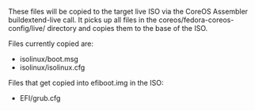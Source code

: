 These files will be copied to the target live ISO
via the CoreOS Assembler buildextend-live call. It
picks up all files in the coreos/fedora-coreos-config/live/
directory and copies them to the base of the ISO.

Files currently copied are:

- isolinux/boot.msg
- isolinux/isolinux.cfg

Files that get copied into efiboot.img in the ISO:

- EFI/grub.cfg
